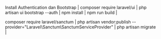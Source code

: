 Install Authentication dan Bootstrap  |
composer require laravel/ui  |
php artisan ui bootstrap --auth  |
npm install  |
npm run build  |

composer require laravel/sanctum  |
php artisan vendor:publish --provider="Laravel\Sanctum\SanctumServiceProvider"  |
php artisan migrate  |
